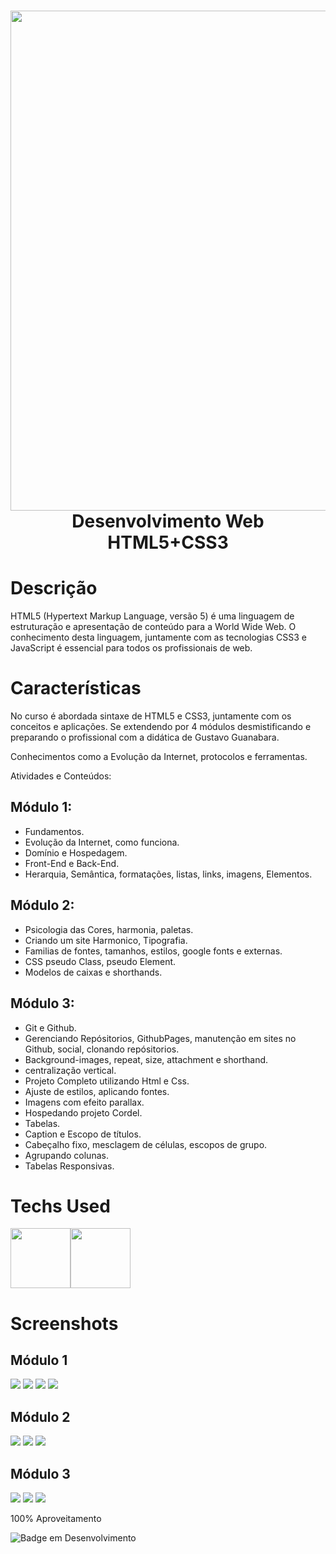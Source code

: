 <div align="center">
 <h1> <img src="https://i.imgur.com/Z7ncjRn.jpeg" width="800px"><br/>Desenvolvimento Web HTML5+CSS3</h1>
     </div>
     
  <!--<p align="center">
  <a href="https://skillicons.dev">
    <img src="https://skillicons.dev/icons?i=py,django,flask,mongodb,sqlite" />
  </a>
</p-->



# Descrição
HTML5 (Hypertext Markup Language, versão 5) é uma linguagem de estruturação e apresentação de conteúdo para a World Wide Web. O conhecimento desta linguagem, juntamente com as tecnologias CSS3 e JavaScript é essencial para todos os profissionais de web.

# Características
No curso é abordada sintaxe de HTML5 e CSS3, juntamente com os conceitos e aplicações. Se extendendo por 4 módulos desmistificando e preparando o profissional com a didática de Gustavo Guanabara. 

Conhecimentos como a Evolução da Internet, protocolos e ferramentas.

Atividades e Conteúdos:

## Módulo 1:
- Fundamentos.
- Evolução da Internet, como funciona.
- Domínio e Hospedagem.
- Front-End e Back-End.
- Herarquia, Semântica, formatações, listas, links, imagens, Elementos.

## Módulo 2:
- Psicologia das Cores, harmonia, paletas.
- Criando um site Harmonico, Tipografia.
- Familias de fontes, tamanhos, estilos, google fonts e externas.
- CSS pseudo Class, pseudo Element.
- Modelos de caixas e shorthands.

## Módulo 3:
- Git e Github.
- Gerenciando Repósitorios, GithubPages, manutenção em sites no Github, social, clonando repósitorios.
- Background-images, repeat, size, attachment e shorthand.
- centralização vertical.
- Projeto Completo utilizando Html e Css.
- Ajuste de estilos, aplicando fontes.
- Imagens com efeito parallax.
- Hospedando projeto Cordel.
- Tabelas.
- Caption e Escopo de títulos.
- Cabeçalho fixo, mesclagem de células, escopos de grupo.
- Agrupando colunas.
- Tabelas Responsivas.

# Techs Used
 <img src="https://cdn.jsdelivr.net/gh/devicons/devicon/icons/html5/html5-original-wordmark.svg" height="96" width="96px" /><img src="https://cdn.jsdelivr.net/gh/devicons/devicon/icons/css3/css3-original-wordmark.svg" height="96" width="96px" />



# Screenshots
  ## Módulo 1
  <img src="https://i.imgur.com/S5cdn0v.png"> 
  <img src="https://i.imgur.com/aaXZaHf.png">
  <img src="https://i.imgur.com/6mM0CFo.png"> 
  <img src="https://i.imgur.com/6OByfN2.png">
  
  ## Módulo 2
  <img src="https://i.imgur.com/DWJ2deA.png">
  <img src="https://i.imgur.com/5BIMuCx.png">
  <img src="https://i.imgur.com/0glnuj3.png">

  ## Módulo 3
  <img src="https://i.imgur.com/JZ7v662.png">
  <img src="https://i.imgur.com/sIlmiML.png">
  <img src="https://i.imgur.com/uNEJ7qv.png">
  



<p>100% Aproveitamento</p>

![Badge em Desenvolvimento](http://img.shields.io/static/v1?label=curso&message=concluido&color=GREEN&style=for-the-badge)<br>
